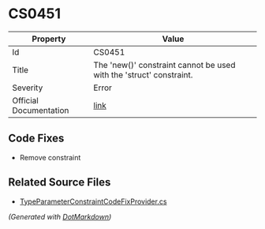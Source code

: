 # CS0451

| Property               | Value                                                                  |
| ---------------------- | ---------------------------------------------------------------------- |
| Id                     | CS0451                                                                 |
| Title                  | The 'new\(\)' constraint cannot be used with the 'struct' constraint\. |
| Severity               | Error                                                                  |
| Official Documentation | [link](http://docs.microsoft.com/en-us/dotnet/csharp/misc/cs0451)      |

## Code Fixes

* Remove constraint

## Related Source Files

* [TypeParameterConstraintCodeFixProvider.cs](../../src/CodeFixes/CSharp/CodeFixes/TypeParameterConstraintCodeFixProvider.cs)

*\(Generated with [DotMarkdown](http://github.com/JosefPihrt/DotMarkdown)\)*